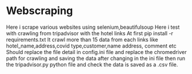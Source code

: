 # Webscraping
Here i scrape various websites using selenium,beautifulsoup
Here i test with crawling from tripadvisor with the hotel links
At first pip install -r requirements.txt
It crawl more than 15 data from each links like hotel_name,address,covid type,customer,name address, comment etc 
Should replace the file detail in config.ini file and replace the chromedriver path for crawling and saving the data
after changing in the ini file then run the tripadvisor.py python file and check the data is saved as a .csv file.
